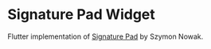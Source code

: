 # Signature Pad Widget
Flutter implementation of [Signature Pad](https://github.com/szimek/signature_pad) by Szymon Nowak.